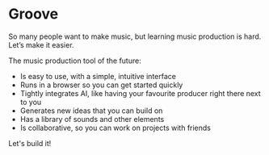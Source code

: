 # Groove

So many people want to make music, but learning music production is hard. Let’s make it easier.

The music production tool of the future:

* Is easy to use, with a simple, intuitive interface
* Runs in a browser so you can get started quickly
* Tightly integrates AI, like having your favourite producer right there next to you
* Generates new ideas that you can build on
* Has a library of sounds and other elements
* Is collaborative, so you can work on projects with friends

Let's build it!
